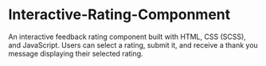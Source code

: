 # Interactive-Rating-Componment
An interactive feedback rating component built with HTML, CSS (SCSS), and JavaScript. Users can select a rating, submit it, and receive a thank you message displaying their selected rating.
